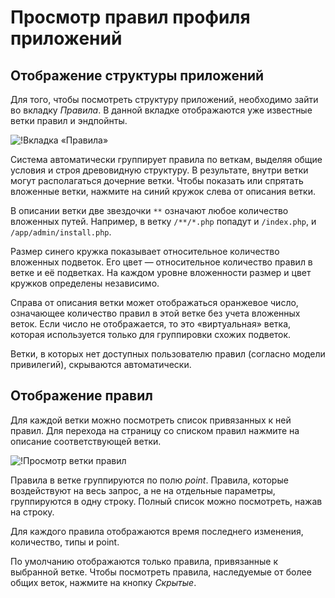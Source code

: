 [img-rules-overview]:       ../../images/user-guides/rules/rules-overview.png
[img-view-rules]:           ../../images/user-guides/rules/view-rules.png

# Просмотр правил профиля приложений

## Отображение структуры приложений

Для того, чтобы посмотреть структуру приложений, необходимо зайти во вкладку *Правила*. В данной вкладке отображаются уже известные ветки правил и эндпойнты.

![!Вкладка «Правила»][img-rules-overview]

Система автоматически группирует правила по веткам, выделяя общие условия и строя древовидную структуру. В результате, внутри ветки могут располагаться дочерние ветки. Чтобы показать или спрятать вложенные ветки, нажмите на синий кружок слева от описания ветки.

В описании ветки две звездочки `**` означают любое количество вложенных путей. Например, в ветку `/**/*.php` попадут и `/index.php`, и `/app/admin/install.php`.

Размер синего кружка показывает относительное количество вложенных подветок. Его цвет&nbsp;— относительное количество правил в ветке и её подветках. На каждом уровне вложенности размер и цвет кружков определены независимо.

Справа от описания ветки может отображаться оранжевое число, означающее количество правил в этой ветке без учета вложенных веток. Если число не отображается, то это «виртуальная» ветка, которая используется только для группировки схожих подветок.

Ветки, в которых нет доступных пользователю правил (согласно модели привилегий), скрываются автоматически.


## Отображение правил

Для каждой ветки можно посмотреть список привязанных к ней правил. Для перехода на страницу со списком правил нажмите на описание соответствующей ветки.

![!Просмотр ветки правил][img-view-rules]

Правила в ветке группируются по полю *point*. Правила, которые воздействуют на весь запрос, а не на отдельные параметры, группируются в одну строку. Полный список можно посмотреть, нажав на строку.

Для каждого правила отображаются время последнего изменения, количество, типы и point.

По умолчанию отображаются только правила, привязанные к выбранной ветке. Чтобы посмотреть правила, наследуемые от более общих веток, нажмите на кнопку *Скрытые*.
